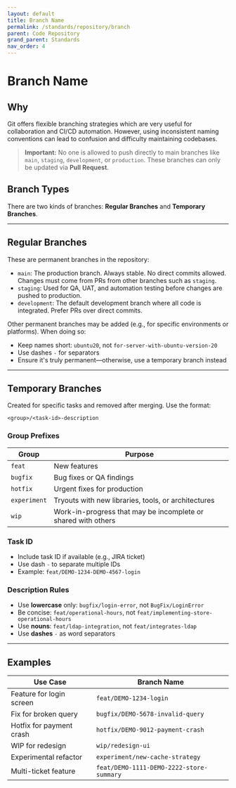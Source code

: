 ```yaml
---
layout: default
title: Branch Name
permalink: /standards/repository/branch
parent: Code Repository
grand_parent: Standards
nav_order: 4
---
```


# Branch Name

## Why

Git offers flexible branching strategies which are very useful for collaboration and CI/CD automation. However, using inconsistent naming conventions can lead to confusion and difficulty maintaining codebases.

> **Important:** No one is allowed to push directly to main branches like `main`, `staging`, `development`, or `production`. These branches can only be updated via **Pull Request**.

## Branch Types

There are two kinds of branches: **Regular Branches** and **Temporary Branches**.

---

## Regular Branches

These are permanent branches in the repository:

- `main`: The production branch. Always stable. No direct commits allowed. Changes must come from PRs from other branches such as `staging`.
- `staging`: Used for QA, UAT, and automation testing before changes are pushed to production.
- `development`: The default development branch where all code is integrated. Prefer PRs over direct commits.

Other permanent branches may be added (e.g., for specific environments or platforms). When doing so:

- Keep names short: `ubuntu20`, not `for-server-with-ubuntu-version-20`
- Use dashes `-` for separators
- Ensure it's truly permanent—otherwise, use a temporary branch instead

---

## Temporary Branches

Created for specific tasks and removed after merging. Use the format:

```
<group>/<task-id>-description
```

### Group Prefixes

| Group      | Purpose                                                       |
|------------|---------------------------------------------------------------|
| `feat`     | New features                                                  |
| `bugfix`   | Bug fixes or QA findings                                      |
| `hotfix`   | Urgent fixes for production                                   |
| `experiment` | Tryouts with new libraries, tools, or architectures         |
| `wip`      | Work-in-progress that may be incomplete or shared with others |

### Task ID

- Include task ID if available (e.g., JIRA ticket)
- Use dash `-` to separate multiple IDs
- Example: `feat/DEMO-1234-DEMO-4567-login`

### Description Rules

- Use **lowercase** only: `bugfix/login-error`, not `BugFix/LoginError`
- Be concise: `feat/operational-hours`, not `feat/implementing-store-operational-hours`
- Use **nouns**: `feat/ldap-integration`, not `feat/integrates-ldap`
- Use **dashes** `-` as word separators

---

## Examples

| Use Case                          | Branch Name                                 |
|----------------------------------|---------------------------------------------|
| Feature for login screen         | `feat/DEMO-1234-login`                      |
| Fix for broken query             | `bugfix/DEMO-5678-invalid-query`           |
| Hotfix for payment crash         | `hotfix/DEMO-9012-payment-crash`           |
| WIP for redesign                 | `wip/redesign-ui`                           |
| Experimental refactor            | `experiment/new-cache-strategy`            |
| Multi-ticket feature             | `feat/DEMO-1111-DEMO-2222-store-summary`   |
